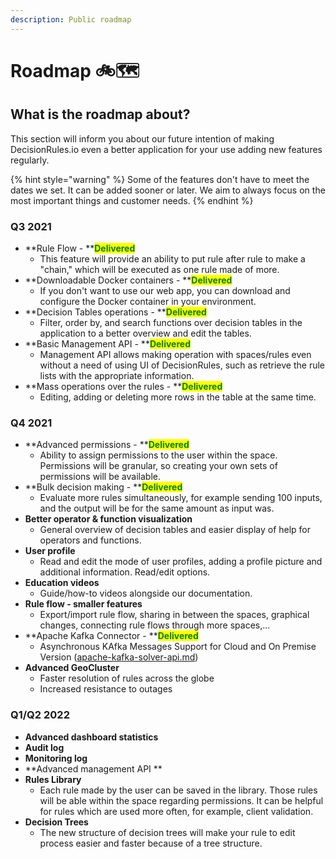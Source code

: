 ```yaml
---
description: Public roadmap
---
```


# Roadmap 🚲🗺️

## What is the roadmap about?

This section will inform you about our future intention of making DecisionRules.io even a better application for your use adding new features regularly.

{% hint style="warning" %}
Some of the features don't have to meet the dates we set. It can be added sooner or later. We aim to always focus on the most important things and customer needs.
{% endhint %}

### Q3 2021

* **Rule Flow - **<mark style="color:green;">**Delivered**</mark>
  * This feature will provide an ability to put rule after rule to make a "chain," which will be executed as one rule made of more.
* **Downloadable Docker containers - **<mark style="color:green;">**Delivered**</mark>
  * If you don't want to use our web app, you can download and configure the Docker container in your environment.
* **Decision Tables operations - **<mark style="color:green;">**Delivered**</mark>
  * Filter, order by, and search functions over decision tables in the application to a better overview and edit the tables.
* **Basic Management API - **<mark style="color:green;">**Delivered**</mark>
  * Management API allows making operation with spaces/rules even without a need of using UI of DecisionRules, such as retrieve the rule lists with the appropriate information.
* **Mass operations over the rules - **<mark style="color:green;">**Delivered**</mark>
  * Editing, adding or deleting more rows in the table at the same time.

### Q4 2021

* **Advanced permissions - **<mark style="color:green;">**Delivered**</mark>
  * Ability to assign permissions to the user within the space. Permissions will be granular, so creating your own sets of permissions will be available.
* **Bulk decision making - **<mark style="color:green;">**Delivered**</mark>
  * Evaluate more rules simultaneously, for example sending 100 inputs, and the output will be for the same amount as input was.
* **Better operator & function visualization**
  * General overview of decision tables and easier display of help for operators and functions.
* **User profile**
  * Read and edit the mode of user profiles, adding a profile picture and additional information. Read/edit options.
* **Education videos**
  * Guide/how-to videos alongside our documentation.
* **Rule flow - smaller features**
  * Export/import rule flow, sharing in between the spaces, graphical changes, connecting rule flows through more spaces,...
* **Apache Kafka  Connector - **<mark style="color:green;">**Delivered**</mark>
  * Asynchronous KAfka Messages Support for Cloud and On Premise Version ([apache-kafka-solver-api.md](api/apache-kafka-solver-api.md "mention"))
* **Advanced GeoCluster**
  * Faster resolution of rules across the globe
  * Increased resistance to outages

### Q1/Q2 2022

* **Advanced dashboard statistics**
* **Audit log**
* **Monitoring log**
* **Advanced management API **
* **Rules Library**
  * Each rule made by the user can be saved in the library. Those rules will be able within the space regarding permissions. It can be helpful for rules which are used more often, for example, client validation.
* **Decision Trees**
  * The new structure of decision trees will make your rule to edit process easier and faster because of a tree structure.

